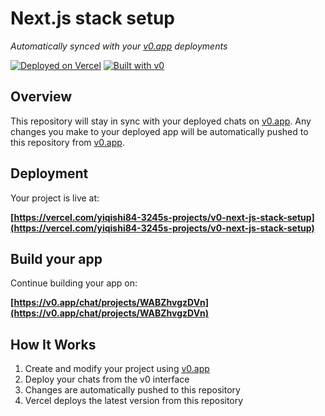 # Next.js stack setup

*Automatically synced with your [v0.app](https://v0.app) deployments*

[![Deployed on Vercel](https://img.shields.io/badge/Deployed%20on-Vercel-black?style=for-the-badge&logo=vercel)](https://vercel.com/yiqishi84-3245s-projects/v0-next-js-stack-setup)
[![Built with v0](https://img.shields.io/badge/Built%20with-v0.app-black?style=for-the-badge)](https://v0.app/chat/projects/WABZhvgzDVn)

## Overview

This repository will stay in sync with your deployed chats on [v0.app](https://v0.app).
Any changes you make to your deployed app will be automatically pushed to this repository from [v0.app](https://v0.app).

## Deployment

Your project is live at:

**[https://vercel.com/yiqishi84-3245s-projects/v0-next-js-stack-setup](https://vercel.com/yiqishi84-3245s-projects/v0-next-js-stack-setup)**

## Build your app

Continue building your app on:

**[https://v0.app/chat/projects/WABZhvgzDVn](https://v0.app/chat/projects/WABZhvgzDVn)**

## How It Works

1. Create and modify your project using [v0.app](https://v0.app)
2. Deploy your chats from the v0 interface
3. Changes are automatically pushed to this repository
4. Vercel deploys the latest version from this repository
